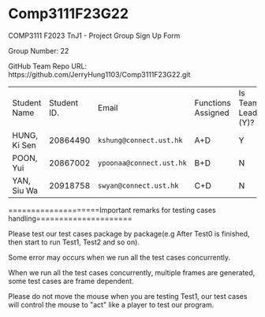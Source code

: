 # Comp3111F23G22
 COMP3111 F2023 TnJ1 - Project Group Sign Up Form
 <p>Group Number: 22</p>
 <p>GitHub Team Repo URL: https://github.com/JerryHung1103/Comp3111F23G22.git</p>
  
  <table>
    <tbody>
        <tr>
            <td>Student Name </td> 
            <td>Student ID.</td>
            <td>Email</td>
            <td>Functions Assigned</td>
            <td>Is Team Leader (Y)? </td>
        </tr>
        <tr>
            <!---This is Jerry-->
            <td>HUNG, Ki Sen</td>
            <td>20864490</td>
            <td><code>kshung@connect.ust.hk</code></td>
            <td>A+D</td>
            <td>Y</td>
        </tr>
        <tr>
            <!---This is Paddy-->
            <td>POON, Yui</td>
            <td>20867002</td>
            <td><code>ypoonaa@connect.ust.hk</code></td>
            <td>B+D</td>
            <td>N</td>
        </tr>
        <tr>
            <!---This is Sam-->
            <td>YAN, Siu Wa</td>
            <td>20918758</td>
            <td><code>swyan@connect.ust.hk</code></td>
            <td>C+D</td>
            <td>N</td>
        </tr>
    </tbody>
  </table>
 <p> ====================Important remarks for testing cases handling===================== </p>
 <p>Please test our test cases package by package(e.g After Test0 is finished, then start to run Test1, Test2 and so on). </p>
 <p>Some error may occurs when we run all the test cases concurrently.</p>
 <p>When we run all the test cases concurrently, multiple frames are generated, some test cases are frame dependent.</p>
 <p>Please do not move the mouse when you are testing Test1, our test cases will control the mouse to "act" like a player to test our program.</p>


